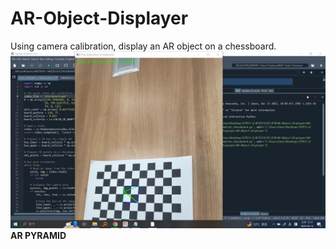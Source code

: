# AR-Object-Displayer
Using camera calibration, display an AR object on a chessboard.
!["AR"]( https://github.com/wingun322/AR-Object-Displayer/blob/main/AR.JPG)
__AR PYRAMID__